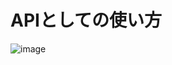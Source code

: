 # APIとしての使い方
![image](https://user-images.githubusercontent.com/71592738/125158215-70515380-e1aa-11eb-9489-826a6dfd3cea.png)
